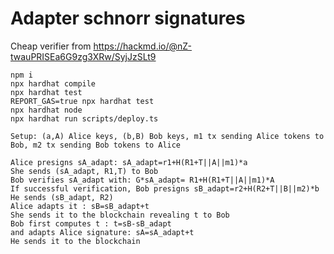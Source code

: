 # Adapter schnorr signatures 
Cheap verifier from https://hackmd.io/@nZ-twauPRISEa6G9zg3XRw/SyjJzSLt9

```shell
npm i 
npx hardhat compile
npx hardhat test
REPORT_GAS=true npx hardhat test
npx hardhat node
npx hardhat run scripts/deploy.ts
```


```shell
Setup: (a,A) Alice keys, (b,B) Bob keys, m1 tx sending Alice tokens to Bob, m2 tx sending Bob tokens to Alice

Alice presigns sA_adapt: sA_adapt=r1+H(R1+T||A||m1)*a
She sends (sA_adapt, R1,T) to Bob
Bob verifies sA_adapt with: G*sA_adapt= R1+H(R1+T||A||m1)*A
If successful verification, Bob presigns sB_adapt=r2+H(R2+T||B||m2)*b
He sends (sB_adapt, R2)
Alice adapts it : sB=sB_adapt+t
She sends it to the blockchain revealing t to Bob
Bob first computes t : t=sB-sB_adapt
and adapts Alice signature: sA=sA_adapt+t
He sends it to the blockchain



```
